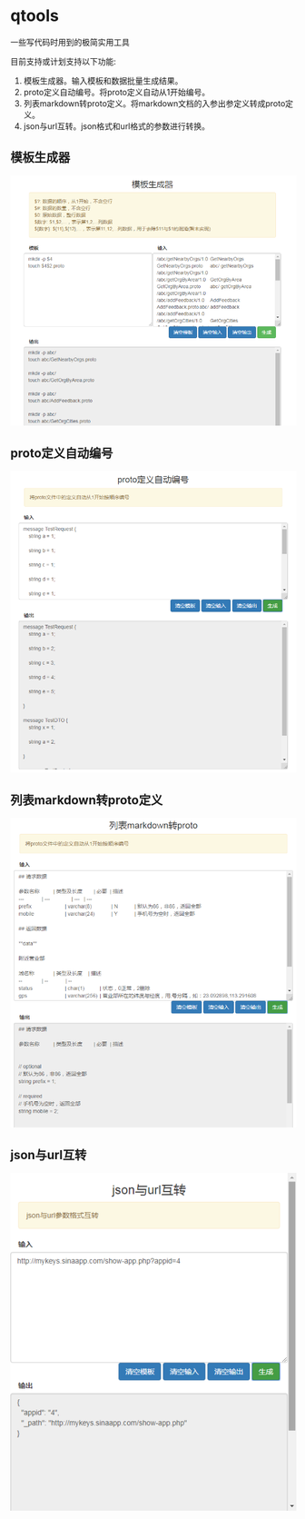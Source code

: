 # qtools
一些写代码时用到的极简实用工具

目前支持或计划支持以下功能:

1. 模板生成器。输入模板和数据批量生成结果。
2. proto定义自动编号。将proto定义自动从1开始编号。
3. 列表markdown转proto定义。将markdown文档的入参出参定义转成proto定义。
4. json与url互转。json格式和url格式的参数进行转换。



## 模板生成器


![模板生成器](https://github.com/KavenFan/qtools/raw/master/img/01-%E6%A8%A1%E6%9D%BF%E7%94%9F%E6%88%90%E5%99%A8.png)

## proto定义自动编号

![proto定义自动编号](https://github.com/KavenFan/qtools/raw/master/img/02-proto%E5%AE%9A%E4%B9%89%E8%87%AA%E5%8A%A8%E7%BC%96%E5%8F%B7.png)

## 列表markdown转proto定义

![列表markdown转proto定义](https://github.com/KavenFan/qtools/raw/master/img/03-%E5%88%97%E8%A1%A8markdown%E8%BD%ACproto.png)

## json与url互转
![json与url互转](https://github.com/KavenFan/qtools/raw/master/img/04-json%E4%B8%8Eurl%E4%BA%92%E8%BD%AC.png)

